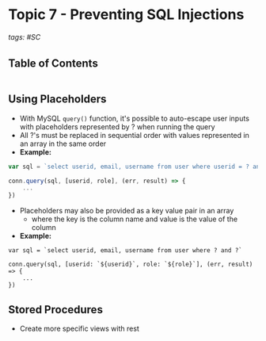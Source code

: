 # Topic 7 - Preventing SQL Injections

###### tags: #SC 

## Table of Contents 
```toc
```

## Using Placeholders
- With MySQL `query()` function, it's possible to auto-escape user inputs with placeholders represented by ? when running the query
- All ?'s must be replaced in sequential order with values represented in an array in the same order
- **Example:**
```js
var sql = `select userid, email, username from user where userid = ? and role = ?`

conn.query(sql, [userid, role], (err, result) => {
	...
})
```
- Placeholders may also be provided as a key value pair in an array
	- where the key is the column name and value is the value of the column
- **Example:**
```
var sql = `select userid, email, username from user where ? and ?`

conn.query(sql, [userid: `${userid}`, role: `${role}`], (err, result) => {
	...
})
```

## Stored Procedures
- Create more specific views with rest